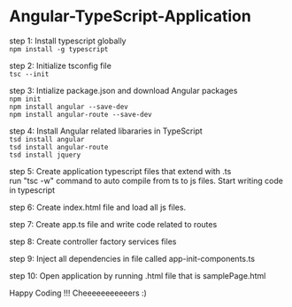 # Angular-TypeScript-Application

step 1: Install typescript globally <br/>
```npm install -g typescript```

step 2: Initialize tsconfig file <br/>
        ```tsc --init```

step 3: Intialize package.json and download Angular packages <br/>
        ```npm init``` <br/>
		```npm install angular --save-dev``` <br/>
		```npm install angular-route --save-dev```

step 4: Install Angular related libararies in TypeScript <br/>
        ```tsd install angular``` <br/>
		```tsd install angular-route``` <br/>
		```tsd install jquery```

step 5: Create application typescript files that extend with .ts <br/>
        run "tsc -w" command to auto compile from ts to js files.
        Start writing code in typescript

step 6: Create index.html file and load all js files.

step 7: Create app.ts file and write code related to routes

step 8: Create controller factory services files

step 9: Inject all dependencies in file called app-init-components.ts

step 10: Open application by running .html file that is samplePage.html


Happy Coding !!! Cheeeeeeeeeeers :)
